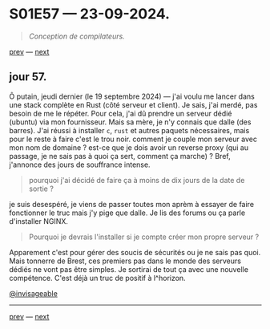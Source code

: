 # S01E57 — 23-09-2024.

> *Conception de compilateurs.*

[prev](S01E56-22-09-2024.md) — [next](S01E01-29-07-2024.md)

## jour 57.

Ô putain, jeudi dernier (le 19 septembre 2024) — j'ai voulu me lancer dans une stack complète en Rust (côté serveur et client). Je sais, j'ai merdé, pas besoin de me le répéter. Pour cela, j'ai dû prendre un serveur dédié (ubuntu) via mon fournisseur. Mais sa mère, je n'y connais que dalle (des barres). J'ai réussi à installer `c`, `rust` et autres paquets nécessaires, mais pour le reste à faire c'est le trou noir. comment je couple mon serveur avec mon nom de domaine ? est-ce que je dois avoir un reverse proxy (qui au passage, je ne sais pas à quoi ça sert, comment ça marche) ? Bref, j'annonce des jours de souffrance intense.

> pourquoi j'ai décidé de faire ça à moins de dix jours de la date de sortie ?

je suis desespéré, je viens de passer toutes mon aprèm à essayer de faire fonctionner le truc mais j'y pige que dalle. Je lis des forums ou ça parle d'installer NGINX.

> Pourquoi je devrais l'installer si je compte créer mon propre serveur ?

Apparement c'est pour gérer des soucis de sécurités ou je ne sais pas quoi. Mais tonnerre de Brest, ces premiers pas dans le monde des serveurs dédiés ne vont pas être simples. Je sortirai de tout ça avec une nouvelle compétence. C'est déjà un truc de positif à l^horizon.

[@invisageable](https://twitter.com/invisageable)   

---

[prev](S01E56-22-09-2024.md) — [next](S01E01-29-07-2024.md)   
